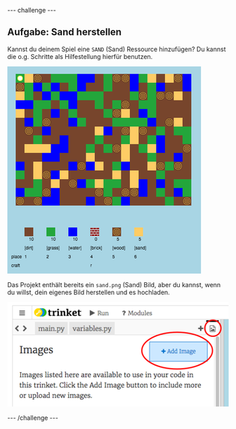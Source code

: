 --- challenge ---
## Aufgabe: Sand herstellen
Kannst du deinem Spiel eine `SAND` (Sand) Ressource hinzufügen? Du kannst die o.g. Schritte als Hilfestellung hierfür benutzen.

![screenshot](images/craft-sand.png)

Das Projekt enthält bereits ein `sand.png` (Sand) Bild, aber du kannst, wenn du willst, dein eigenes Bild herstellen und es hochladen.

![screenshot](images/craft-upload.png)




--- /challenge ---